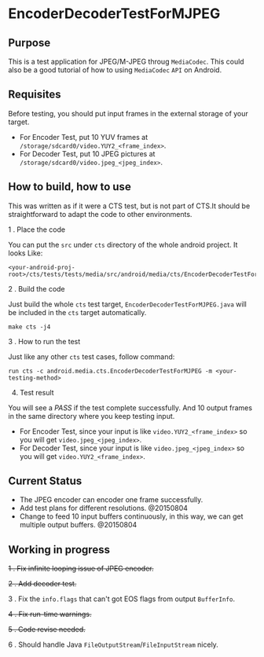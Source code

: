# EncoderDecoderTestForMJPEG

## Purpose

This is a test application for JPEG/M-JPEG throug `MediaCodec`. This could also be a good tutorial of how to using
`MediaCodec` `API` on Android.

## Requisites

Before testing, you should put input frames in the external storage of your target.

- For Encoder Test, put 10 YUV frames at `/storage/sdcard0/video.YUY2_<frame_index>`.
- For Decoder Test, put 10 JPEG pictures at `/storage/sdcard0/video.jpeg_<jpeg_index>`.

## How to build, how to use

This was written as if it were a CTS test, but is not part of CTS.It should be straightforward to adapt the code to
other environments. 

1 . Place the code

You can put the `src` under `cts` directory of the whole android project. It looks Like:
```
<your-android-proj-root>/cts/tests/tests/media/src/android/media/cts/EncoderDecoderTestForMJPEG.java
```

2 . Build the code

Just build the whole `cts` test target, `EncoderDecoderTestForMJPEG.java` will be included in the `cts` target
automatically.

```
make cts -j4
```

3 . How to run the test

Just like any other `cts` test cases, follow command:

```
run cts -c android.media.cts.EncoderDecoderTestForMJPEG -m <your-testing-method>
```

4. Test result

You will see a *PASS* if the test complete successfully. And 10 output frames in the same directory where you keep testing input.

- For Encoder Test, since your input is like `video.YUY2_<frame_index>` so you will get `video.jpeg_<jpeg_index>`.
- For Decoder Test, since your input is like `video.jpeg_<jpeg_index>` so you will get `video.YUY2_<frame_index>`.

## Current Status

* The JPEG encoder can encoder one frame successfully.
* Add test plans for different resolutions.    @20150804
* Change to feed 10 input buffers continuously, in this way, we can get multiple output buffers. @20150804


## Working in progress

~~1 . Fix infinite looping issue of JPEG encoder.~~

~~2 . Add decoder test.~~

3 . Fix the `info.flags` that can't got EOS flags from output `BufferInfo`.

~~4 . Fix run-time warnings.~~

~~5 . Code revise needed.~~

6 . Should handle Java `FileOutputStream`/`FileInputStream` nicely.




